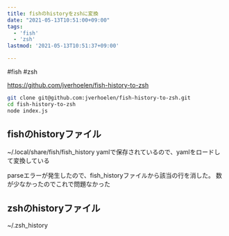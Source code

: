 ```yaml
---
title: fishのhistoryをzshに変換
date: "2021-05-13T10:51:00+09:00"
tags:
  - 'fish'
  - 'zsh'
lastmod: '2021-05-13T10:51:37+09:00'

---
```


#fish #zsh

<https://github.com/jverhoelen/fish-history-to-zsh>

```sh
git clone git@github.com:jverhoelen/fish-history-to-zsh.git
cd fish-history-to-zsh
node index.js
```


## fishのhistoryファイル

~/.local/share/fish/fish_history
yamlで保存されているので、yamlをロードして変換している

parseエラーが発生したので、fish_historyファイルから該当の行を消した。
数が少なかったのでこれで問題なかった

## zshのhistoryファイル

~/.zsh_history
